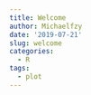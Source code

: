 ```yaml
---
title: Welcome
author: Michaelfzy
date: '2019-07-21'
slug: welcome
categories:
  - R
tags:
  - plot
---
```

